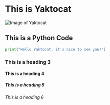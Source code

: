 # This is Yaktocat

![Image of Yaktocat](https://octodex.github.com/images/yaktocat.png)

## This is a Python Code

``` Python
print("Hello Yaktocat, it's nice to see you!")
```

### This is a heading 3
#### This is a heading 4
##### This is a heading 5
###### This is a heading 6
